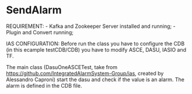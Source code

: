 # SendAlarm

REQUIREMENT:
	- Kafka and Zookeeper Server installed and running;
	- Plugin and Convert running;
 
 IAS CONFIGURATION:
  Before run the class you have to configure the CDB (in this ecample testCDB/CDB) you have to modify ASCE, DASU, IASIO and TF.
 
 The main class (DasuOneASCETest, take from https://github.com/IntegratedAlarmSystem-Group/ias, created by Alessandro Caproni) start the dasu 
 and check if the value is an alarm. The alarm is defined in the CDB file.
